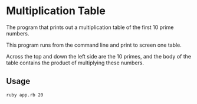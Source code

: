 Multiplication Table
====================

The program that prints out a multiplication table of the first 10 prime numbers.

This program runs from the command line and print to screen one table.

Across the top and down the left side are the 10 primes, and the body of the table contains the product of multiplying these numbers.

## Usage
`ruby app.rb 20`

